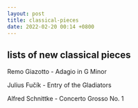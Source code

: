 ```yaml
---
layout: post
title: classical-pieces
date: 2022-02-20 00:14 +0800
---
```



## lists of new classical pieces


Remo Giazotto - Adagio in G Minor

Julius Fučík - Entry of the Gladiators

Alfred Schnittke -  Concerto Grosso No. 1
